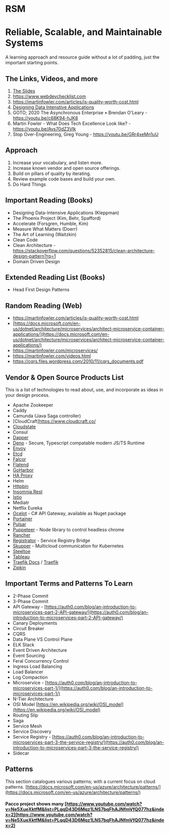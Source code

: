 # RSM

# Reliable, Scalable, and Maintainable Systems
A learning approach and resource guide without a lot of padding, just the important starting points.
 
## The Links, Videos, and more
1. [The Slides](https://docs.google.com/presentation/d/1-uO8autZVvibD0zgQqmoMBnar17uZgJ6d9mA8KPf3q8/edit?usp=sharing)
1. https://www.webdevchecklist.com
1. https://martinfowler.com/articles/is-quality-worth-cost.html
1. [Designing Data Intenstive Applications](https://dataintensive.net/)
1. GOTO; 2020 The Asynchronous Enterprise • Brendan O'Leary - https://youtu.be/c68K94-hJK8
1. Martin Fowler - What Does Tech Excellence Look like? - https://youtu.be/Avs70dZ3Vlk
1. Stop Over-Engineering, Greg Young - https://youtu.be/GRr4xeMn1uU

## Approach
1. Increase your vocabulary, and listen more.
1. Increase known vendor and open source offerings.
1. Build on pillars of quality by iterating.
1. Review example code bases and build your own.
1. Do Hard Things

## Important Reading (Books)
* Designing Data-Intensive Applications (Kleppman)
* The Phoenix Project (Kim, Behr, Spafford)
* Accelerate (Forsgren, Humble, Kim)
* Measure What Matters (Doerr)
* The Art of Learning (Waitzkin)
* Clean Code
* Clean Architecture - https://stackoverflow.com/questions/52352815/clean-architecture-design-pattern?rq=1
* Domain Driven Design

## Extended Reading List (Books)
* Head First Design Patterns

## Random Reading (Web)
* https://martinfowler.com/articles/is-quality-worth-cost.html
* [https://docs.microsoft.com/en-us/dotnet/architecture/microservices/architect-microservice-container-applications/](https://docs.microsoft.com/en-us/dotnet/architecture/microservices/architect-microservice-container-applications/)
* https://martinfowler.com/microservices/
* https://martinfowler.com/videos.html
* https://cqrs.files.wordpress.com/2010/11/cqrs_documents.pdf

## Vendor & Open Source Products List
This is a list of technologies to read about, use, and incorporate as ideas in your design process.
* Apache Zookeeper
* Caddy
* Camunda (Java Saga controller)
* [CloudCraft]https://www.cloudcraft.co/
* [Cloudstate](https://cloudstate.io/)
* Consul
* [Dapper](https://dapper-tutorial.net/dapper)
* [Deno](https://deno.land/) - Secure, Typescript compatable modern JS/TS Runtime
* [Envoy](https://www.envoyproxy.io/)
* [Etcd](https://etcd.io/)
* [Falcor](https://auth0.com/blog/getting-started-with-falcor/)
* [Flatend](https://github.com/lithdew/flatend)
* [GoHarbor](https://goharbor.io/)
* [HA Proxy](https://www.haproxy.org/)
* Helm
* [Httpbin](http://httpbin.org/)
* [Insomnia.Rest](https://insomnia.rest/)
* [Istio](https://istio.io/)
* Mediatr
* Netflix Eureka
* [Ocelot](https://github.com/ThreeMammals/Ocelot) - C# API Gateway, available as Nuget package
* [Portainer](https://www.portainer.io/overview/)
* [Pulsar](https://github.com/apache/pulsar)
* [Puppeteer](https://developers.google.com/web/tools/puppeteer/) - Node library to control headless chrome
* [Rancher](https://rancher.com/)
* [Registrator](http://gliderlabs.github.io/registrator/latest/) - Service Registry Bridge
* [Skupper](https://skupper.io/) - Multicloud communication for Kubernetes
* [Steeltoe](https://steeltoe.io/)
* [Tableau](https://www.tableau.com/)
* [Traefik Docs](https://docs.traefik.io/) / [Traefik](https://containo.us/traefik/)
* [Zipkin](https://zipkin.io/)

## Important Terms and Patterns To Learn
* 2-Phase Commit
* 3-Phase Commit
* API Gateway - [https://auth0.com/blog/an-introduction-to-microservices-part-2-API-gateway/](https://auth0.com/blog/an-introduction-to-microservices-part-2-API-gateway/)
* Canary Deployments
* Circuit Breaker
* CQRS
* Data Plane VS Control Plane
* ELK Stack
* Event Driven Architecture
* Event Sourcing
* Feral Concurrency Control
* Ingress Load Balancing
* Load Balancer
* Log Compaction
* Microservice - [https://auth0.com/blog/an-introduction-to-microservices-part-1/](https://auth0.com/blog/an-introduction-to-microservices-part-1/)
* N-Tier Architecture
* OSI Model [https://en.wikipedia.org/wiki/OSI_model](https://en.wikipedia.org/wiki/OSI_model)
* Routing Slip
* Saga
* Service Mesh
* Service Discovery 
* Service Registry - [https://auth0.com/blog/an-introduction-to-microservices-part-3-the-service-registry/](https://auth0.com/blog/an-introduction-to-microservices-part-3-the-service-registry/)
* Sidecar

## Patterns
This section catalogues various patterns; with a current focus on cloud patterns.
[https://docs.microsoft.com/en-us/azure/architecture/patterns/](https://docs.microsoft.com/en-us/azure/architecture/patterns/)

#### Pacco project shows many [https://www.youtube.com/watch?v=Ne5XueXktfM&list=PLqqD43D6Mqz1LNS7bqFhAJNfmVfQ077hz&index=2](https://www.youtube.com/watch?v=Ne5XueXktfM&list=PLqqD43D6Mqz1LNS7bqFhAJNfmVfQ077hz&index=2)

